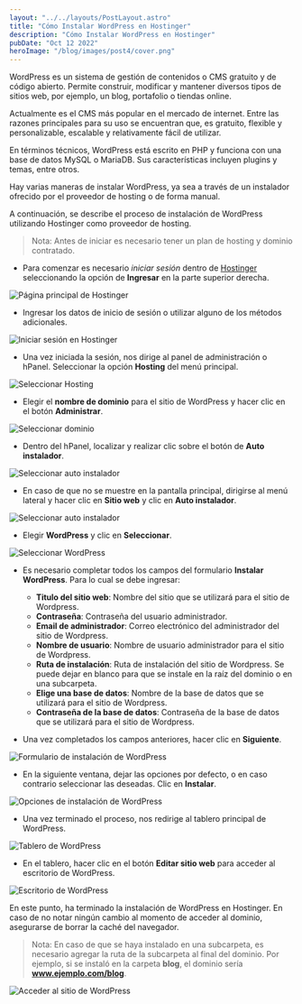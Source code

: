 ```yaml
---
layout: "../../layouts/PostLayout.astro"
title: "Cómo Instalar WordPress en Hostinger"
description: "Cómo Instalar WordPress en Hostinger"
pubDate: "Oct 12 2022"
heroImage: "/blog/images/post4/cover.png"
---
```


WordPress es un sistema de gestión de contenidos o CMS gratuito y de código abierto. Permite construir, modificar y mantener diversos tipos de sitios web, por ejemplo, un blog, portafolio o tiendas online. 

Actualmente es el CMS más popular en el mercado de internet. Entre las razones principales para su uso se encuentran que, es gratuito, flexible y personalizable, escalable y relativamente fácil de utilizar. 

En términos técnicos, WordPress está escrito en PHP y funciona con una base de datos MySQL o MariaDB. Sus características incluyen plugins y temas, entre otros.

Hay varias maneras de instalar WordPress, ya sea a través de un instalador ofrecido por el proveedor de hosting o de forma manual.

A continuación, se describe el proceso de instalación de WordPress utilizando Hostinger como proveedor de hosting. 

> Nota: Antes de iniciar es necesario tener un plan de hosting y dominio contratado.

* Para comenzar es necesario *iniciar sesión* dentro de [Hostinger]( https://www.hostinger.mx) seleccionando la opción de **Ingresar** en la parte superior derecha. 

![Página principal de Hostinger](/blog/images/post4/01.png)

* Ingresar los datos de inicio de sesión o utilizar alguno de los métodos adicionales. 

![Iniciar sesión en Hostinger](/blog/images/post4/02.png)

* Una vez iniciada la sesión, nos dirige al panel de administración o hPanel. Seleccionar la opción **Hosting** del menú principal.

![Seleccionar Hosting](/blog/images/post4/03.png)

* Elegir el **nombre de dominio** para el sitio de WordPress y hacer clic en el botón **Administrar**. 

![Seleccionar dominio](/blog/images/post4/04.png)

* Dentro del hPanel, localizar y realizar clic sobre el botón de **Auto instalador**. 

![Seleccionar auto instalador](/blog/images/post4/05.png)

* En caso de que no se muestre en la pantalla principal, dirigirse al menú lateral y hacer clic en **Sitio web** y clic en **Auto instalador**. 

![Seleccionar auto instalador](/blog/images/post4/06.png)

* Elegir **WordPress** y clic en **Seleccionar**.

![Seleccionar WordPress](/blog/images/post4/07.png)

* Es necesario completar todos los campos del formulario **Instalar WordPress**. Para lo cual se debe ingresar: 

  * **Titulo del sitio web**: Nombre del sitio que se utilizará para el sitio de Wordpress. 
  * **Contraseña**: Contraseña del usuario administrador.
  * **Email de administrador**: Correo electrónico del administrador del sitio de Wordpress.
  * **Nombre de usuario**: Nombre de usuario administrador para el sitio de Wordpress. 
  * **Ruta de instalación**: Ruta de instalación del sitio de Wordpress. Se puede dejar en blanco para que se instale en la raíz del dominio o en una subcarpeta.
  * **Elige una base de datos**: Nombre de la base de datos que se utilizará para el sitio de Wordpress.
  * **Contraseña de la base de datos**: Contraseña de la base de datos que se utilizará para el sitio de Wordpress.

* Una vez completados los campos anteriores, hacer clic en **Siguiente**. 

![Formulario de instalación de WordPress](/blog/images/post4/08.png)

* En la siguiente ventana, dejar las opciones por defecto, o en caso contrario seleccionar las deseadas. Clic en **Instalar**.

![Opciones de instalación de WordPress](/blog/images/post4/09.png)

* Una vez terminado el proceso, nos redirige al tablero principal de WordPress. 

![Tablero de WordPress](/blog/images/post4/10.png)

* En el tablero, hacer clic en el botón **Editar sitio web** para acceder al escritorio de WordPress.

![Escritorio de WordPress](/blog/images/post4/11.png)

En este punto, ha terminado la instalación de WordPress en Hostinger. En caso de no notar ningún cambio al momento de acceder al dominio, asegurarse de borrar la caché del navegador. 

> Nota: En caso de que se haya instalado en una subcarpeta, es necesario agregar la ruta de la subcarpeta al final del dominio. Por ejemplo, si se instaló en la carpeta **blog**, el dominio sería **www.ejemplo.com/blog**.

![Acceder al sitio de WordPress](/blog/images/post4/12.png)